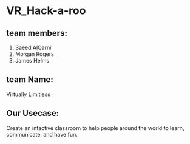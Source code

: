 # VR_Hack-a-roo

## team members:
1. Saeed AlQarni
2. Morgan Rogers
3. James Helms

## team Name: 
Virtually Limitless 

## Our Usecase: 
Create an intactive classroom to help people around the world to learn, communicate, and have fun.
